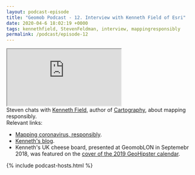 ```yaml
--- 
layout: podcast-episode
title: "Geomob Podcast - 12. Interview with Kenneth Field of Esri"
date: 2020-04-6 18:02:19 +0000
tags: kennethfield, StevenFeldman, interview, mappingresponsibly
permalink: /podcast/episode-12
---
```


<iframe class="castos-iframe-player" src="https://5e2e9055a029d5-78101471.castos.com/player/174644"></iframe>

<div class="pt20">
Steven chats with <a href="https://twitter.com/kennethfield">Kenneth Field</a>,
author of <a href="https://www.amazon.co.uk/Cartography-Kenneth-Field/dp/1589485025/ref=sr_1_1">Cartography</a>, about mapping responsibly. 


</div>

<div class="pt20">
  Relevant links:
  <ul>
    <li class="pt10"><a href="https://www.esri.com/arcgis-blog/products/product/mapping/mapping-coronavirus-responsibly/">Mapping coronavirus, responsibly</a>.</li>
    <li class="pt10"><a href="http://cartonerd.com/">Kenneth's blog</a>.</li>
    <li class="pt10">Kenneth's UK cheese board, presented at GeomobLON in Septemebr 2018, was featured on the <a href="https://twitter.com/geomob/status/1069653744370049024">cover of the 2019 GeoHipster calendar</a>.</li>
  </ul>  
</div>

{% include podcast-hosts.html %}



